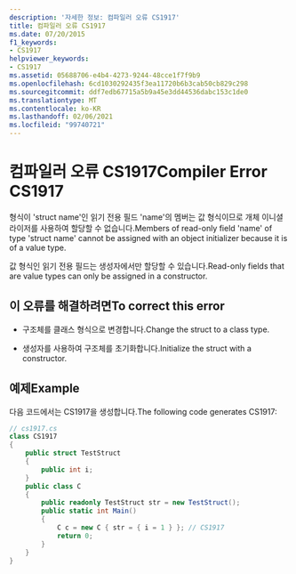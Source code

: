 ```yaml
---
description: '자세한 정보: 컴파일러 오류 CS1917'
title: 컴파일러 오류 CS1917
ms.date: 07/20/2015
f1_keywords:
- CS1917
helpviewer_keywords:
- CS1917
ms.assetid: 05688706-e4b4-4273-9244-48cce1f7f9b9
ms.openlocfilehash: 6cd1030292435f3ea11720b6b3cab50cb829c298
ms.sourcegitcommit: ddf7edb67715a5b9a45e3dd44536dabc153c1de0
ms.translationtype: MT
ms.contentlocale: ko-KR
ms.lasthandoff: 02/06/2021
ms.locfileid: "99740721"
---
```

# <a name="compiler-error-cs1917"></a><span data-ttu-id="9f282-103">컴파일러 오류 CS1917</span><span class="sxs-lookup"><span data-stu-id="9f282-103">Compiler Error CS1917</span></span>

<span data-ttu-id="9f282-104">형식이 'struct name'인 읽기 전용 필드 'name'의 멤버는 값 형식이므로 개체 이니셜라이저를 사용하여 할당할 수 없습니다.</span><span class="sxs-lookup"><span data-stu-id="9f282-104">Members of read-only field 'name' of type 'struct name' cannot be assigned with an object initializer because it is of a value type.</span></span>  
  
 <span data-ttu-id="9f282-105">값 형식인 읽기 전용 필드는 생성자에서만 할당할 수 있습니다.</span><span class="sxs-lookup"><span data-stu-id="9f282-105">Read-only fields that are value types can only be assigned in a constructor.</span></span>  
  
## <a name="to-correct-this-error"></a><span data-ttu-id="9f282-106">이 오류를 해결하려면</span><span class="sxs-lookup"><span data-stu-id="9f282-106">To correct this error</span></span>  
  
- <span data-ttu-id="9f282-107">구조체를 클래스 형식으로 변경합니다.</span><span class="sxs-lookup"><span data-stu-id="9f282-107">Change the struct to a class type.</span></span>  
  
- <span data-ttu-id="9f282-108">생성자를 사용하여 구조체를 초기화합니다.</span><span class="sxs-lookup"><span data-stu-id="9f282-108">Initialize the struct with a constructor.</span></span>  
  
## <a name="example"></a><span data-ttu-id="9f282-109">예제</span><span class="sxs-lookup"><span data-stu-id="9f282-109">Example</span></span>  

 <span data-ttu-id="9f282-110">다음 코드에서는 CS1917을 생성합니다.</span><span class="sxs-lookup"><span data-stu-id="9f282-110">The following code generates CS1917:</span></span>  
  
```csharp  
// cs1917.cs  
class CS1917  
{  
    public struct TestStruct  
    {  
        public int i;  
    }  
    public class C  
    {  
        public readonly TestStruct str = new TestStruct();  
        public static int Main()  
        {  
            C c = new C { str = { i = 1 } }; // CS1917  
            return 0;  
        }  
    }  
}  
```
